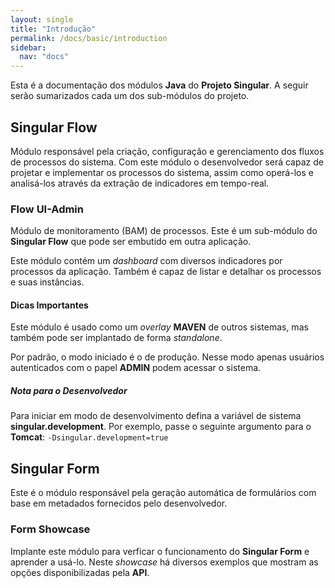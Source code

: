 ```yaml
---
layout: single
title: "Introdução"
permalink: /docs/basic/introduction
sidebar:
  nav: "docs"
---
```


Esta é a documentação dos módulos **Java** do **Projeto Singular**. A seguir serão sumarizados cada um dos
sub-módulos do projeto.

## Singular Flow

Módulo responsável pela criação, configuração e gerenciamento dos fluxos de processos do sistema. Com este módulo o
desenvolvedor será capaz de projetar e implementar os processos do sistema, assim como operá-los e
analisá-los através da extração de indicadores em tempo-real.

### Flow UI-Admin

Módulo de monitoramento (BAM) de processos. Este é um sub-módulo do **Singular Flow** que pode ser embutido em outra
aplicação.

Este módulo contém um _dashboard_ com diversos indicadores por processos da aplicação. Também é capaz de listar e
detalhar os processos e suas instâncias.

#### Dicas Importantes

Este módulo é usado como um _overlay_ **MAVEN** de outros sistemas, mas também pode ser
implantado de forma _standalone_.

Por padrão, o modo iniciado é o de produção. Nesse modo apenas usuários autenticados com
o papel **ADMIN** podem acessar o sistema.

<div class="note">
  <h5>Nota para o Desenvolvedor</h5>
  <p>
    Para iniciar em modo de desenvolvimento defina a variável de sistema <strong>singular.development</strong>.
    Por exemplo, passe o seguinte argumento para o <strong>Tomcat</strong>:
    <code>-Dsingular.development=true</code>
  </p>
</div>

## Singular Form

Este é o módulo responsável pela geração automática de formulários com base em metadados fornecidos pelo desenvolvedor.

### Form Showcase

Implante este módulo para verficar o funcionamento do **Singular Form** e aprender a usá-lo. Neste _showcase_ há
diversos exemplos que mostram as opções disponibilizadas pela **API**.
